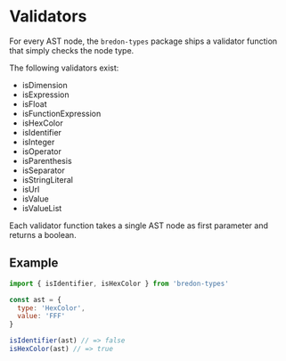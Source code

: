 # Validators

For every AST node, the `bredon-types` package ships a validator function that simply checks the node type.

The following validators exist:
* isDimension
* isExpression
* isFloat
* isFunctionExpression
* isHexColor
* isIdentifier
* isInteger
* isOperator
* isParenthesis
* isSeparator
* isStringLiteral
* isUrl
* isValue
* isValueList

Each validator function takes a single AST node as first parameter and returns a boolean.

## Example
```javascript
import { isIdentifier, isHexColor } from 'bredon-types'

const ast = {
  type: 'HexColor',
  value: 'FFF'  
}

isIdentifier(ast) // => false
isHexColor(ast) // => true
```
